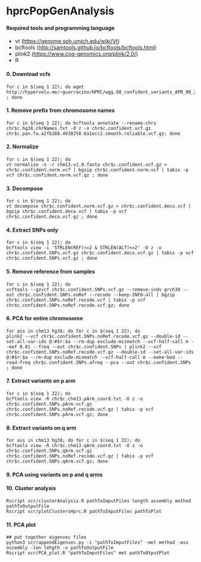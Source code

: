 # hprcPopGenAnalysis

#### Required tools and programming language
- vt (https://genome.sph.umich.edu/wiki/Vt)
- bcftools (http://samtools.github.io/bcftools/bcftools.html)
- plink2 (https://www.cog-genomics.org/plink/2.0/)
- R

#### 0. Download vcfs
```
for c in $(seq 1 22); do wget http://hypervolu.me/~guarracino/HPRC/wgg.88_confident_variants_APR_08_2022/chr1.pan.fa.a2fb268.4030258.6a1ecc2.smooth.reliable.vcf.gz* ; done

```

#### 1. Remove prefix from chromosome names
```
for c in $(seq 1 22); do bcftools annotate --rename-chrs chr$c.hg38.chrNames.txt -O z -o chr$c.confident.vcf.gz chr$c.pan.fa.a2fb268.4030258.6a1ecc2.smooth.reliable.vcf.gz; done
```

#### 2. Normalize
```
for c in $(seq 1 22); do
vt normalize -n -r chm13.v1.0.fasta chr$c.confident.vcf.gz > chr$c.confident.norm.vcf | bgzip chr$c.confident.norm.vcf | tabix -p vcf chr$c.confident.norm.vcf.gz ; done
```

#### 3. Decompose
```
for c in $(seq 1 22); do
vt decompose chr$c.confident.norm.vcf.gz > chr$c.confident.deco.vcf | bgzip chr$c.confident.deco.vcf | tabix -p vcf chr$c.confident.deco.vcf.gz ; done
```

#### 4. Extract SNPs only
```
for c in $(seq 1 22); do
bcftools view -i 'STRLEN(REF)<=2 & STRLEN(ALT)<=2' -O z -o chr$c.confident.SNPs.vcf.gz chr$c.confident.deco.vcf.gz | tabix -p vcf chr$c.confident.SNPs.vcf.gz ; done
```
#### 5. Remove reference from samples
```
for c in $(seq 1 22); do
vcftools --gzvcf chr$c.confident.SNPs.vcf.gz --remove-indv grch38 --out chr$c.confident.SNPs.noRef --recode --keep-INFO-all | bgzip chr$c.confident.SNPs.noRef.recode.vcf | tabix -p vcf chr$c.confident.SNPs.noRef.recode.vcf.gz; done
```
#### 6. PCA for entire chromosome
```
for ass in chm13 hg38; do for c in $(seq 1 22); do
plink2 --vcf chr$c.confident.SNPs.noRef.recode.vcf.gz --double-id --set-all-var-ids @:#$r:$a --rm-dup exclude-mismatch --vcf-half-call m --maf 0.01 --freq --out chr$c.confident.SNPs | plink2 --vcf chr$c.confident.SNPs.noRef.recode.vcf.gz --double-id --set-all-var-ids @:#$r:$a --rm-dup exclude-mismatch --vcf-half-call m --make-bed --read-freq chr$c.confident.SNPs.afreq --pca --out chr$c.confident.SNPs ; done
```
#### 7. Extract variants on p arm
```
for c in $(seq 1 22); do
bcftools view -R chr$c.chm13.pArm_coord.txt -O z -o chr$c.confident.SNPs.pArm.vcf.gz chr$c.confident.SNPs.noRef.recode.vcf.gz | tabix -p vcf chr$c.confident.SNPs.pArm.vcf.gz; done
```
#### 8. Extract variants on q arm
```
for ass in chm13 hg38; do for c in $(seq 1 22); do
bcftools view -R chr$c.chm13.qArm_coord.txt -O z -o chr$c.confident.SNPs.qArm.vcf.gz chr$c.confident.SNPs.noRef.recode.vcf.gz | tabix -p vcf chr$c.confident.SNPs.qArm.vcf.gz; done
```
#### 9. PCA using variants on p and q arms

#### 10. Cluster analysis
```
Rscript scr/clusterAnalysis.R pathToImputFiles length assembly method pathToOutputFile
Rscript scr/plotClustersHprc.R pathToImputFiles pathToPlot
```

#### 11. PCA plot
```
## put together eigenvec files
python3 scr/appendEigenvec.py -i "pathToImputFiles" -met method -ass assembly -len lehgth -o pathToOutputFile
Rscript scr/PCA_plot.R "pathToImputFiles" met pathToOtputPlot
```